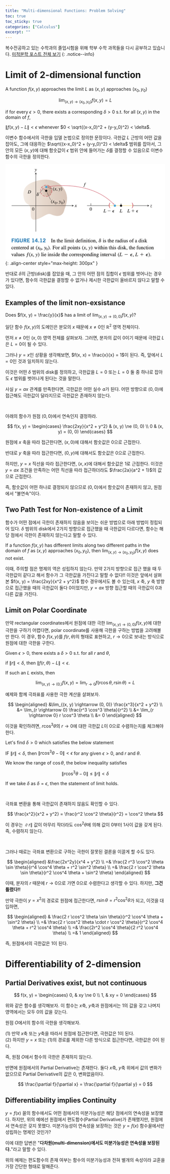 ```yaml
---
title: "Multi-dimensional Functions: Problem Solving"
toc: true
toc_sticky: true
categories: ["Calculus"]
excerpt: ""
---
```


복수전공하고 있는 수학과의 졸업시험을 위해 학부 수학 과목들을 다시 공부하고 있습니다. [미적분학 포스트 전체 보기](/categories/calculus)
{: .notice--info}

# Limit of 2-dimensional function

<div class="statement" markdown="1">

A function $f(x, y)$ approaches the limit $L$ as $(x, y)$ approaches $(x_0, y_0)$

$$
\lim_{(x, y) \rightarrow (x_0, y_0)} f(x, y) = L
$$

if for every $\epsilon > 0$, there exists a corresponding $\delta > 0$ s.t. for all $(x, y)$ in the domain of $f$,

$\|f(x, y) - L\| < \epsilon$ whenever $0 < \sqrt{(x-x_0)^2 + (y-y_0)^2} < \delta$.

</div>

이변수 함수에서의 극한을 입델 논법으로 정의한 문장이다. 극한값 $L$ 근방의 어떤 값을 잡아도, 그에 대응하는 $\sqrt{(x-x_0)^2 + (y-y_0)^2} < \delta$ 범위를 잡아서, 그 안의 모든 $(x, y)$에 대해 함숫값이 $\epsilon$ 범위 안에 들어가는 $\delta$를 결정할 수 있음으로 이변수 함수의 극한을 정의한다.

![](/images/mathematics/calculus/limit-of-the%20two-dimensional-function.png){: .align-center style="max-height: 300px" }

반대로 $\delta$의 근방(disk)를 잡았을 때, 그 안의 어떤 점의 집합이 $\epsilon$ 범위를 벗어나는 경우가 있다면, 함수의 극한값을 결정할 수 없거나 제시한 극한값이 올바르지 않다고 말할 수 있다.


## Examples of the limit non-exsistance

<div class="problem" markdown="1">

Does $f(x, y) = \frac{y}{x}$ has a limit of $\lim_{(x, y) \rightarrow (0, 0)} f(x, y)$?

</div>

<div class="proof" markdown="1">

일단 함수 $f(x, y)$의 도메인은 분모의 $x$ 때문에 $x \ne 0$인 $\mathbb{R}^2$ 영역 전체이다.

먼저 $x \ne 0$인 $(x, 0)$ 영역 전체를 살펴보자. 그러면, 분자의 값이 0이기 때문에 극한값 $L$은 $L = 0$이 될 수 있다.

그러나 $y = x$인 상황을 생각해보면, $f(x, x) = \frac{x}{x} = 1$이 된다. 즉, 앞에서 $L = 0$인 것과 일치하지 않는다.

이것은 어떤 $\delta$ 범위의 disk를 정의하고, 극한값을 $L = 0$ 또는 $L = 0$ 둘 중 하나로 잡아도 $\epsilon$ 범위를 벗어나게 된다는 것을 말한다.

사실 $y = ax$ 관계를 만족한다면, 극한값은 어떤 실수 $a$가 된다. 어떤 방향으로 $(0, 0)$에 접근해도 극한값이 달라지므로 극한값은 존재하지 않는다.

</div>

<br/>

<div class="problem" markdown="1">

아래의 함수가 원점 $(0, 0)$에서 연속인지 결정하라.

$$
f(x, y) = \begin{cases}
\frac{2xy}{x^2 + y^2} & (x, y) \ne (0, 0) \\
0 & (x, y) = (0, 0)
\end{cases}
$$

</div>

<div class="proof" markdown="1">

원점에 $x$ 축을 따라 접근한다면, $(x, 0)$에 대해서 함숫값은 $0$으로 근접한다.

반대로 $y$ 축을 따라 접근한다면, $(0, y)$에 대해서도 함숫값은 $0$으로 근접한다.

하지만, $y = x$ 직선을 따라 접근한다면, $(x, x)$에 대해서 함숫값은 $1$로 근접한다. 이것은 $y = ax$ 조건을 만족하는 어떤 직선을 따라 접근하더라도 $\frac{2a}{a^2 + 1}$의 값으로 근접한다.

즉, 함숫값이 어떤 하나로 결정되지 않으므로 $(0, 0)$에서 함숫값이 존재하지 않고, 원점에서 "불연속"이다.

</div>

## Two Path Test for Non-existence of a Limit

함수가 어떤 점에서 극한이 존재하지 않음을 보이는 쉬운 방법으로 아래 방법이 정립되어 있다. $\delta$ 범위의 disk에서 2가지 방향으로 접근했을 때 극한값이 다르다면, 함수는 해당 점에서 극한이 존재하지 않는다고 말할 수 있다.

<div class="problem" markdown="1">

If a function $f(x, y)$ has different limits along two different paths in the domain of $f$ as $(x, y)$ approaches $(x_0, y_0)$, then $\lim_{(x, y) \rightarrow (x_0, y_0)} f(x, y)$ does not exist.

</div>

이때, 주의할 점은 명제의 역은 성립하지 않는다. 만약 2가지 방향으로 접근 했을 때 두 극한값이 같다고 해서 함수가 그 극한값을 가진다고 말할 수 없다!! 이것은 앞에서 살펴본 $f(x, y) = \frac{2xy}{x^2 + y^2}$ 함수 경우에서도 볼 수 있는데, $x$ 축, $y$ 축 방향으로 접근했을 때의 극한값이 둘다 $0$이었지만, $y = ax$ 방향 접근할 때의 극한값이 $0$과 다른 값을 가진다.


## Limit on Polar Coordinate

만약 rectangular coordinates에서 원점에 대한 극한 $\lim_{(x, y) \rightarrow (0, 0)} f(x, y)$에 대한 극한을 구하기 어렵다면, polar coordinate를 사용해 극한을 구하는 방법을 고려해볼만 한다. 이 경우, 함수 $f(x, y)$를 $f(r, \theta)$의 형태로 표현하고, $r \rightarrow 0$으로 보내는 방식으로 원점에 대한 극한을 구한다.

<div class="theorem" markdown="1">

Given $\epsilon > 0$, there exists a $\delta > 0$ s.t. for all $r$ and $\theta$,

if $\| r \| < \delta$, then $\| f(r, \theta) - L\| < \epsilon$.

If such an $L$ exists, then

$$
\lim_{(x, y) \rightarrow (0, )} f(x, y) = \lim_{r \rightarrow 0} f(r\cos \theta, r\sin \theta) = L
$$

</div>

예제와 함께 극좌표를 사용한 극한 계산을 살펴보자.

<div class="problem" markdown="1">

$$
\begin{aligned}
&\lim_{(x, y) \rightarrow (0, 0)} \frac{x^3}{x^2 + y^2} \\
&= \lim_{r \rightarrow 0} \frac{r^3 \cos^3 \theta}{r^2} \\
&= \lim_{r \rightarrow 0} r \cos^3 \theta \\
&= 0
\end{aligned}
$$

이것을 확인하려면, $r \cos^3 \theta$의 $r \rightarrow 0$에 대한 극한값 $L$이 0으로 수렴하는지를 체크해야 한다.

Let's find $\delta > 0$ which satisfies the below statement

IF $\| r \| < \delta$, then $\| r \cos^3 \theta  - 0\| < \epsilon$ for any given $\epsilon > 0$, and $r$ and $\theta$.

We know the range of $\cos \theta$, the below inequality satisfies

$$
\| r \cos^3 \theta  - 0\| \le \| r \| < \delta
$$

If we take $\delta$ as $\delta = \epsilon$, then the statement of limit holds.

</div>

<br/>

극좌표 변환을 통해 극한값이 존재하지 않음도 확인할 수 있다.

<div class="problem" markdown="1">

$$
\frac{x^2}{x^2 + y^2} = \frac{r^2 \cos^2 \theta}{r^2} = \cos^2 \theta
$$

이 경우는 $\| r \|$ 값이 아무리 작더라도 $\cos^2 \theta$에 의해 값이 0부터 1사이 값을 갖게 된다. 즉, 수렴하지 않는다.

</div>

<br/>

그러나 때로는 극좌표 변환으로 구하는 극한이 잘못된 결론을 이끌게 할 수도 있다.

<div class="problem" markdown="1">

$$
\begin{aligned}
&\frac{2x^2y}{x^4 + y^2} \\
=& \frac{2 r^3 \cos^2 \theta \sin \theta}{r^4 \cos^4 \theta + r^2 \sin^2 \theta} \\
=& \frac{2 r \cos^2 \theta \sin \theta}{r^2 \cos^4 \theta + \sin^2 \theta}
\end{aligned}
$$

이때, 분자의 $r$ 때문에 $r \rightarrow 0$으로 가면 0으로 수렴한다고 생각할 수 있다. 하지만, **그건 틀렸다!!**

만약 극한이 $y = x^2$의 경로로 원점에 접근한다면, $r \sin \theta = r^2 \cos^2 \theta$가 되고, 이것을 대입하면,

$$
\begin{aligned}
& \frac{2 r \cos^2 \theta \sin \theta}{r^2 \cos^4 \theta + \sin^2 \theta} \\
=& \frac{2 r \cos^2 \theta \cdot r \cos^2 \theta}{r^2 \cos^4 \theta + r^2 \cos^4 \theta} \\
=& \frac{2r^2 \cos^4 \theta}{2 r^2 \cos^4 \theta} \\
=& 1
\end{aligned}
$$

즉, 원점에서의 극한값은 $1$이 된다.

</div>

# Differentiability of 2-dimension

## Partial Derivatives exist, but not continuous

$$
f(x, y) = \begin{cases}
0, & xy \ne 0 \\
1, & xy = 0
\end{cases}
$$

위와 같은 함수를 생각해보자. 이 함수는 $x$축, $y$축과 원점에서는 1의 값을 갖고 나며지 영역에서는 모두 0의 값을 갖는다.

원점 $O$에서의 함수의 극한을 생각해보자.

(1) 만약 $x$축 또는 $y$축을 따라서 원점에 접근한다면, 극한값은 $1$이 된다.<br/>
(2) 하지만 $y = x$ 또는 (1)의 경로를 제외한 다른 방식으로 접근한다면, 극한값은 $0$이 된다.

즉, 원점 $O$에서 함수의 극한은 존재하지 않는다.

반면에 원점에서의 Partial Derivative는 존재한다. 둘다 $x$축, $y$축 위에서 값의 변화가 없으므로 Partial Derivative의 값은 0, 변화없음이다.

$$
\frac{\partial f}{\partial x} = \frac{\partial f}{\partial y} = 0
$$


## Differentiability implies Continuity

$y = f(x)$ 꼴의 함수에서도 어떤 점에서의 미분가능성은 해당 점에서의 연속성을 보장했다. 하지만, 위의 예에선 원점에서 편도함수(Partial Derivative)가 존재했지만, 원점에서 연속성은 갖지 못했다. 미분가능성이 연속성을 보장하는 것은 $y = f(x)$ 함수꼴에서만 성립하는 명제인 것인가?

이에 대한 답변은 "**다차원(multi-dimension)에서도 미분가능성은 연속성을 보장된다.**"라고 말할 수 있다.

위의 예제는 편도함수의 존재 여부는 함수의 미분가능성과 전혀 별개의 속성이라 교훈을 가장 간단한 형태로 말해준다.



